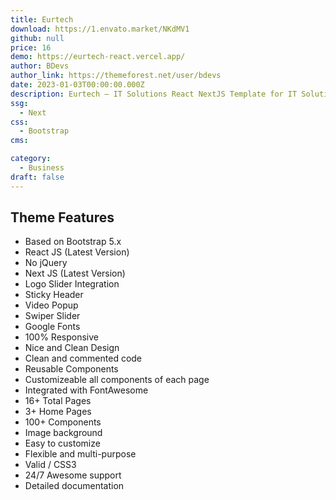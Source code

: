 ```yaml
---
title: Eurtech
download: https://1.envato.market/NKdMV1
github: null
price: 16
demo: https://eurtech-react.vercel.app/
author: BDevs
author_link: https://themeforest.net/user/bdevs
date: 2023-01-03T00:00:00.000Z
description: Eurtech – IT Solutions React NextJS Template for IT Solutions & Technology sites.
ssg:
  - Next
css:
  - Bootstrap
cms:

category:
  - Business
draft: false
---
```

## Theme Features

- Based on Bootstrap 5.x
- React JS (Latest Version)
- No jQuery
- Next JS (Latest Version)
- Logo Slider Integration
- Sticky Header
- Video Popup
- Swiper Slider
- Google Fonts
- 100% Responsive
- Nice and Clean Design
- Clean and commented code
- Reusable Components
- Customizeable all components of each page
- Integrated with FontAwesome
- 16+ Total Pages
- 3+ Home Pages
- 100+ Components
- Image background
- Easy to customize
- Flexible and multi-purpose
- Valid / CSS3
- 24/7 Awesome support
- Detailed documentation
